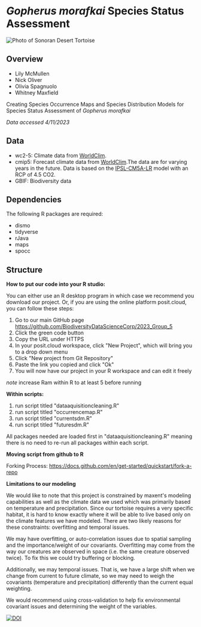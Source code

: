 # *Gopherus morafkai* Species Status Assessment

![Photo of Sonoran Desert Tortoise ](https://www.arizonahighways.com/sites/default/files/2022-06/0722_Nature_tortoise.jpg) 

## Overview

-   Lily McMullen
-   Nick Oliver
-   Olivia Spagnuolo
-   Whitney Maxfield

Creating Species Occurrence Maps and Species Distribution Models for Species Status Assessment of *Gopherus morafkai*

*Data accessed 4/11/2023*

## Data 

- wc2-5: Climate data from [WorldClim](https://www.worldclim.org/).
- cmip5: Forecast climate data from [WorldClim](https://www.worldclim.org/).The data are for varying years in the future. Data is based on the  [IPSL-CM5A-LR](https://cmc.ipsl.fr/international-projects/cmip5/) model with an RCP of 4.5 CO2. 
- GBIF: Biodiversity data 


## Dependencies

The following R packages are required: 
- dismo 
- tidyverse 
- rJava 
- maps 
- spocc

## Structure

**How to put our code into your R studio:**

You can either use an R desktop program in which case we recommend you download our project. 
Or, if you are using the online platform posit.cloud, you can follow these steps: 
1. Go to our main GitHub page https://github.com/BiodiversityDataScienceCorp/2023_Group_5
2. Click the green code button 
3. Copy the URL under HTTPS
4. In your posit.cloud workspace, click "New Project", which will bring you to a drop down menu 
5. Click "New project from Git Repository"
6. Paste the link you copied and click "Ok" 
7. You will now have our project in your R workspace and can edit it freely 


*note* increase Ram within R to at least 5 before running

**Within scripts:** 

1. run script titled "dataaquisitioncleaning.R" 
2. run script titled "occurrencemap.R" 
3. run script titled "currentsdm.R" 
4. run script titled "futuresdm.R"

All packages needed are loaded first in "dataaquisitioncleaning.R" meaning there is no need to re-run all packages within each script.

**Moving script from github to R**

Forking Process: <https://docs.github.com/en/get-started/quickstart/fork-a-repo>

**Limitations to our modeling**

We would like to note that this project is constrained by maxent's modeling capabilities as well as the climate data we used which was primarily based on temperature and precipitation.
Since our tortoise requires a very specific habitat, it is hard to know exactly where it will be able to live based only on the climate features we have modeled. 
There are two likely reasons for these constraints: overfitting and temporal issues. 

We may have overfitting, or auto-correlation issues due to spatial sampling and the importance/weight of our covariants. 
Overfitting may come from the way our creatures are observed in space (i.e. the same creature observed twice). To fix this we could try buffering or blocking. 

Additionally, we may temporal issues. That is, we have a large shift when we change from current to future climate, so we may need to weigh the covariants (temperature and precipitation) differently than the current equal weighting. 

We would recommend using cross-validation to help fix environmental covariant issues and determining the weight of the variables. 

[![DOI](https://zenodo.org/badge/595765967.svg)](https://zenodo.org/badge/latestdoi/595765967)

